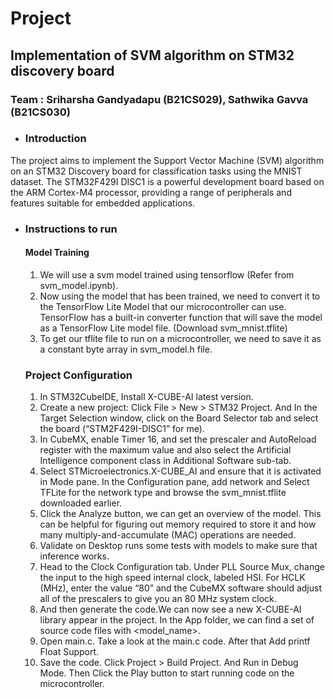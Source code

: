# Project
## Implementation of SVM algorithm on STM32 discovery board
### Team : Sriharsha Gandyadapu (B21CS029), Sathwika Gavva (B21CS030)

* ### <b>Introduction</b>
The project aims to implement the Support Vector Machine (SVM) algorithm on an STM32 Discovery board for classification tasks using the MNIST dataset. The STM32F429I DISC1 is a powerful development board based on the ARM Cortex-M4 processor, providing a range of peripherals and features suitable for embedded applications. 

* ### <b>Instructions to run</b>
    #### Model Training
    1) We will use a svm model trained using tensorflow (Refer from svm_model.ipynb).
    2) Now using the model that has been trained, we need to convert it to the TensorFlow Lite Model that our microcontroller can use. TensorFlow has a built-in converter function that will save the model as a TensorFlow Lite model file. (Download svm_mnist.tflite)
    3) To get our tflite file to run on a microcontroller, we need to save it as a constant byte array in svm_model.h file.

    ### Project Configuration
    1) In STM32CubeIDE, Install X-CUBE-AI latest version.
    2) Create a new project: Click File > New > STM32 Project. And In the Target Selection window, click on the Board Selector tab and select the board (“STM2F429I-DISC1” for me).
    3) In CubeMX, enable Timer 16, and set the prescaler and AutoReload register with the maximum value and also select the Artificial Intelligence component class in Additional Software sub-tab.
    4) Select STMicroelectronics.X-CUBE_AI and ensure that it is activated in Mode pane. In the Configuration pane, add network and Select TFLite for the network type and browse the svm_mnist.tflite downloaded earlier.
    5) Click the Analyze button, we can get an overview of the model. This can be helpful for figuring out memory required to store it and how many multiply-and-accumulate (MAC) operations are needed.
    6) Validate on Desktop runs some tests with models to make sure that inference works. 
    7) Head to the Clock Configuration tab. Under PLL Source Mux, change the input to the high speed internal clock, labeled HSI. For HCLK (MHz), enter the value “80” and the CubeMX software should adjust all of the prescalers to give you an 80 MHz system clock.
    8) And then generate the code.We can now see a new X-CUBE-AI library appear in the project. In the App folder, we can find a set of source code files with <model_name>.
    9) Open main.c. Take a look at the main.c code. After that Add printf Float Support.
    10) Save the code. Click Project > Build Project. And Run in Debug Mode. Then Click the Play button to start running code on the microcontroller. 
